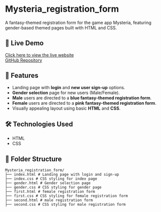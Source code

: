 # Mysteria_registration_form
A fantasy-themed registration form for the game app Mysteria, featuring gender-based themed pages built with HTML and CSS.

## 🔗 Live Demo
[Click here to view the live website](https://likhita-nanda.github.io/Mysteria_registration_form/)  
[GitHub Repository](https://github.com/Likhita-nanda/Mysteria_registration_form)

## 📝 Features
- Landing page with **login** and **new user sign-up** options.
- **Gender selection** page for new users (Male/Female).
- **Male** users are directed to a **blue fantasy-themed registration form**.
- **Female** users are directed to a **pink fantasy-themed registration form**.
- Visually appealing layout using basic **HTML** and **CSS**.

## 🛠️ Technologies Used
- HTML
- CSS

## 📁 Folder Structure
```
Mysteria_registration_form/
├── index.html # Landing page with login and sign-up
├── index.css # CSS styling for index page
├── gender.html # Gender selection page
├── gender.css # CSS styling for gender page
├── first.html # female registration form
├── first.css # CSS styling for female registration form
├── second.html # male registration form
├── second.css # CSS styling for male registration form
```
